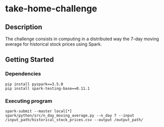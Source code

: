# take-home-challenge

## Description

The challenge consists in computing in a distributed way the 7-day moving average for historical
stock prices using Spark.

## Getting Started

### Dependencies
```
pip install pyspark==3.5.0
pip install spark-testing-base==0.11.1
```

### Executing program

```
spark-submit --master local[*] spark/python/src/n_day_moving_average.py --n_day 7 --input /input_path/historical_stock_prices.csv --output /output_path/
```
